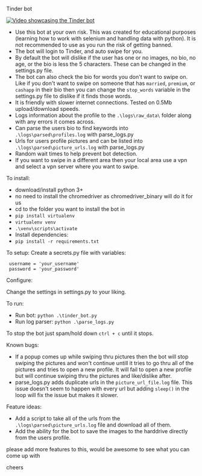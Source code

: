 Tinder bot

[![Video showcasing the Tinder bot](https://img.youtube.com/vi/PYJbxboOsk0/0.jpg)](https://www.youtube.com/watch?v=PYJbxboOsk0)

- Use this bot at your own risk. This was created for educational purposes (learning how to work with selenium and handling data with python). It is not recommended to use as you run the risk of getting banned.
- The bot will login to Tinder, and auto swipe for you.
- By default the bot will dislike if the user has one or no images, no bio, no age, or the bio is less the 5 characters. These can be changed in the settings.py file.
- The bot can also check the bio for words you don't want to swipe on. Like if you don't want to swipe on someone that has `married`, `premium`, or `cashapp` in their bio then you can change the `stop_words` variable in the settings.py file to dislike if it finds those words.
- It is friendly with slower internet connections. Tested on 0.5Mb upload/download speeds.
- Logs information about the profile to the `.\logs\raw_data\` folder along with any errors it comes across.
- Can parse the users bio to find keywords into `.\logs\parsed\profiles.log` with parse_logs.py
- Urls for users profile pictures and can be listed into `.\logs\parsed\picture_urls.log` with parse_logs.py
- Random wait times to help prevent bot detection.
- If you want to swipe in a different area then your local area use a vpn and select a vpn server where you want to swipe.

To install:

- download/install python 3+
- no need to install the chromedriver as chromedriver_binary will do it for us
- cd to the folder you want to install the bot in
- `pip install virtualenv`
- `virtualenv venv`
- `.\venv\scripts\activate`
- Install dependencies:
- `pip install -r requirements.txt`

To setup:
Create a secrets.py file with variables:

```
 username = 'your_username'
 password = 'your_password'
```

Configure:

Change the settings in settings.py to your liking.

To run:

- Run bot: `python .\tinder_bot.py`
- Run log parser: `python .\parse_logs.py`

To stop the bot just spam/hold down `ctrl + c` until it stops.

Known bugs:

- If a popup comes up while swiping thru pictures then the bot will stop swiping the pictures and won't continue untill it tries to go thru all of the pictures and tries to open a new profile. It will fail to open a new profile but will continue swiping thru the pictures and like/dislike after.
- parse_logs.py adds duplicate urls in the `picture_url_file.log` file. This issue doesn't seem to happen with every url but adding `sleep()` in the loop will fix the issue but makes it slower.

Feature ideas:

- Add a script to take all of the urls from the `.\logs\parsed\picture_urls.log` file and download all of them.
- Add the ability for the bot to save the images to the harddrive directly from the users profile.

please add more features to this, would be awesome to see what you can come up with

cheers
